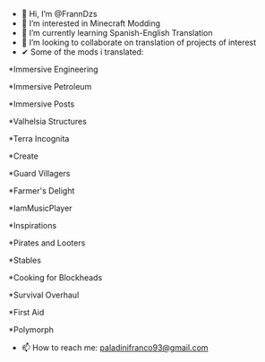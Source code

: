 - 👋 Hi, I’m @FrannDzs
- 👀 I’m interested in Minecraft Modding
- 🌱 I’m currently learning Spanish-English Translation
- 💞️ I’m looking to collaborate on translation of projects of interest
- ✔  Some of the mods i translated:

*Immersive Engineering

*Immersive Petroleum

*Immersive Posts

*Valhelsia Structures

*Terra Incognita

*Create

*Guard Villagers

*Farmer's Delight

*IamMusicPlayer

*Inspirations

*Pirates and Looters

*Stables

*Cooking for Blockheads

*Survival Overhaul

*First Aid

*Polymorph

- 📫 How to reach me: paladinifranco93@gmail.com

<!---
FrannDzs/FrannDzs is a ✨ special ✨ repository because its `README.md` (this file) appears on your GitHub profile.
You can click the Preview link to take a look at your changes.
--->
